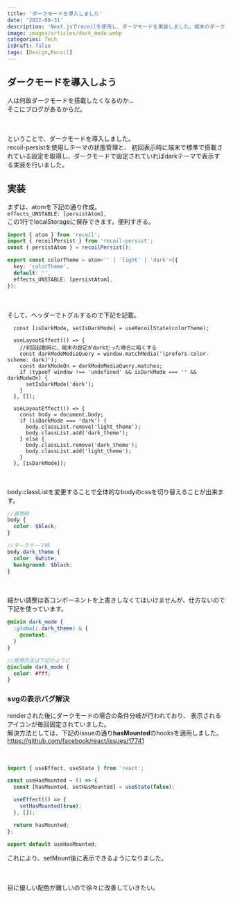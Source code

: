 ```yaml
---
title: 'ダークモードを導入しました'
date: '2022-08-31'
description: 'Next.jsでrecoilを使用し、ダークモードを実装しました。端末のダークモード設定の対応。recoil-persistでの永続化も行いました。'
image: images/articles/dark_mode.webp
categories: Tech
isDraft: false
tags: [Design,Recoil]
---
```


## ダークモードを導入しよう
人は何故ダークモードを搭載したくなるのか...  
そこにブログがあるからだ。  

　

ということで、ダークモードを導入しました。  
recoil-persistを使用しテーマの状態管理と、
初回表示時に端末で標準で搭載されている設定を取得し、ダークモードで設定されていればdarkテーマで表示する実装を行いました。  

## 実装
まずは、atomを下記の通り作成。  
`effects_UNSTABLE: [persistAtom],`  
この1行でlocalStorageに保存できます。便利すぎる。


```js:colorTheme.ts
import { atom } from 'recoil';
import { recoilPersist } from 'recoil-persist';
const { persistAtom } = recoilPersist();

export const colorTheme = atom<'' | 'light' | 'dark'>({
  key: 'colorTheme',
  default: '',
  effects_UNSTABLE: [persistAtom],
});

```

　

そして、ヘッダーでトグルするので下記を記載。  
```js:Header.tsx
  const [isDarkMode, setIsDarkMode] = useRecoilState(colorTheme);

  useLayoutEffect(() => {
    //初回起動時に、端末の設定がdarkだった場合に暗くする
    const darkModeMediaQuery = window.matchMedia('(prefers-color-scheme: dark)');
    const darkModeOn = darkModeMediaQuery.matches;
    if (typeof window !== 'undefined' && isDarkMode === '' && darkModeOn) {
      setIsDarkMode('dark');
    }
  }, []);

  useLayoutEffect(() => {
    const body = document.body;
    if (isDarkMode === 'dark') {
      body.classList.remove('light_theme');
      body.classList.add('dark_theme');
    } else {
      body.classList.remove('dark_theme');
      body.classList.add('light_theme');
    }
  }, [isDarkMode]);
```

　

body.classListを変更することで全体的なbodyのcssを切り替えることが出来ます。
```css:global.scss
//通常時
body {
  color: $black;
}

//ダークテーマ時
body.dark_theme {
  color: $white;
  background: $black;
}
```

　

細かい調整は各コンポーネントを上書きしなくてはいけませんが、仕方ないので下記を使っています。
```css:variables.scss
@mixin dark_mode {
  :global(.dark_theme) & {
    @content;
  }
}

//使用方法は下記のように
@include dark_mode {
  color: #fff;
}
```



### svgの表示バグ解決
renderされた後にダークモードの場合の条件分岐が行われており、
表示されるアイコンが毎回固定されていました。  
解決方法としては、下記のissueの通り**hasMounted**のhooksを適用しました。
https://github.com/facebook/react/issues/17741

　

```js:useHasMounted.ts
import { useEffect, useState } from 'react';

const useHasMounted = () => {
  const [hasMounted, setHasMounted] = useState(false);

  useEffect(() => {
    setHasMounted(true);
  }, []);

  return hasMounted;
};

export default useHasMounted;

```
これにより、setMount後に表示できるようになりました。  

　
　

目に優しい配色が難しいので徐々に改善していきたい。